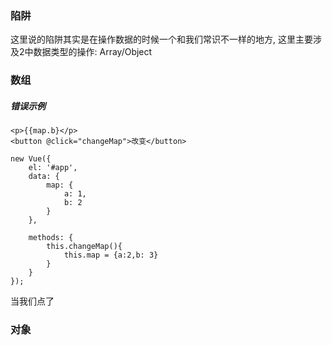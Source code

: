 ### 陷阱

这里说的陷阱其实是在操作数据的时候一个和我们常识不一样的地方,  这里主要涉及2中数据类型的操作: Array/Object

### 数组



##### 错误示例

```
<p>{{map.b}</p>
<button @click="changeMap">改变</button>
```

```
new Vue({
    el: '#app',
    data: {
        map: {
            a: 1,
            b: 2
        }
    },

    methods: {
        this.changeMap(){
            this.map = {a:2,b: 3}
        }
    }
});
```

当我们点了

### 对象

```

```

### 



